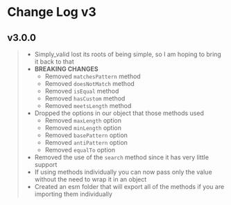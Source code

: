 # Change Log v3

## v3.0.0

> - Simply_valid lost its roots of being simple, so I am hoping to bring it back to that
> - **BREAKING CHANGES**
>   - Removed `matchesPattern` method
>   - Removed `doesNotMatch` method
>   - Removed `isEqual` method
>   - Removed `hasCustom` method
>   - Removed `meetsLength` method
> - Dropped the options in our object that those methods used
>   - Removed `maxLength` option
>   - Removed `minLength` option
>   - Removed `basePattern` option
>   - Removed `antiPattern` option
>   - Removed `equalTo` option
> - Removed the use of the `search` method since it has very little support
> - If using methods individually you can now pass only the value without the need to wrap it in an object
> - Created an esm folder that will export all of the methods if you are importing them individually
